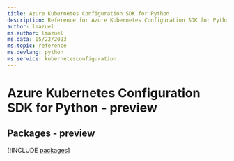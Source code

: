 ```yaml
---
title: Azure Kubernetes Configuration SDK for Python
description: Reference for Azure Kubernetes Configuration SDK for Python
author: lmazuel
ms.author: lmazuel
ms.data: 05/22/2023
ms.topic: reference
ms.devlang: python
ms.service: kubernetesconfiguration
---
```

# Azure Kubernetes Configuration SDK for Python - preview
## Packages - preview
[!INCLUDE [packages](kubernetes-configuration-index.md)]